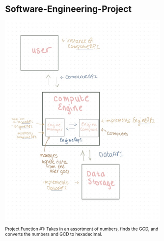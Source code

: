 # Software-Engineering-Project

![SystemDiagram](https://github.com/jcalhounn/Software-Engineering-Project/blob/main/SystemDiagram.jpg)


Project Function #1:
  Takes in an assortment of numbers, finds the GCD, and converts the numbers and GCD to hexadecimal.
